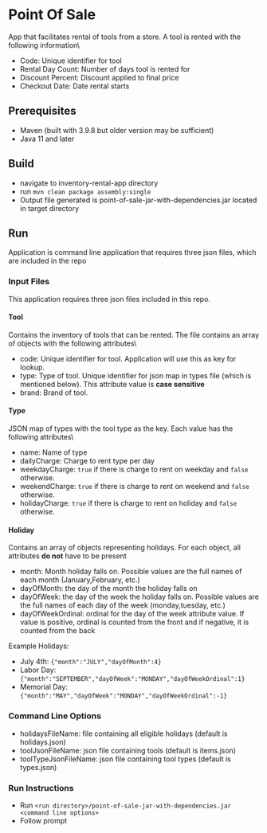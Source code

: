 # Point Of Sale
App that facilitates rental of tools from a store.  A tool is rented with the following information\
- Code: Unique identifier for tool
- Rental Day Count: Number of days tool is rented for
- Discount Percent: Discount applied to final price
- Checkout Date: Date rental starts
## Prerequisites
- Maven (built with 3.9.8 but older version may be sufficient)
- Java 11 and later
## Build
- navigate to inventory-rental-app directory
- run `mvn clean package assembly:single`
- Output file generated is point-of-sale-jar-with-dependencies.jar located in target directory
## Run
Application is command line application that requires three json files, which are included in the repo
### Input Files
This application requires three json files included in this repo.
#### Tool
Contains the inventory of tools that can be rented.  The file contains an array of objects with the following attributes\
- code: Unique identifier for tool.  Application will use this as key for lookup.
- type: Type of tool.  Unique identifier for json map in types file (which is mentioned below).  This attribute value is **case sensitive**
- brand: Brand of tool.
#### Type
JSON map of types with the tool type as the key.  Each value has the following attributes\
- name: Name of type
- dailyCharge: Charge to rent type per day
- weekdayCharge: `true` if there is charge to rent on weekday and `false` otherwise.
- weekendCharge: `true` if there is charge to rent on weekend and `false` otherwise.
- holidayCharge: `true` if there is charge to rent on holiday and `false` otherwise.
#### Holiday
Contains an array of objects representing holidays.  For each object, all attributes **do not** have to be present
- month: Month holiday falls on. Possible values are the full names of each month (January,February, etc.)
- dayOfMonth: the day of the month the holiday falls on
- dayOfWeek: the day of the week the holiday falls on.  Possible values are the full names of each day of the week (monday,tuesday, etc.)
- dayOfWeekOrdinal: ordinal for the day of the week attribute value.  If value is positive, ordinal is counted from the front and if negative, it is counted from the back

Example Holidays:
- July 4th: `{"month":"JULY","dayOfMonth":4}`
- Labor Day: `{"month":"SEPTEMBER","dayOfWeek":"MONDAY","dayOfWeekOrdinal":1}`
- Memorial Day: `{"month":"MAY","dayOfWeek":"MONDAY","dayOfWeekOrdinal":-1}`
### Command Line Options
- holidaysFileName: file containing all eligible holidays (default is holidays.json)
- toolJsonFileName: json file containing tools (default is items.json)
- toolTypeJsonFileName: json file containing tool types (default is types.json)
### Run Instructions
- Run `<run directory>/point-of-sale-jar-with-dependencies.jar <command line options>`
- Follow prompt

